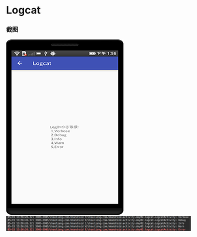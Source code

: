 # Logcat

### 截图
![截图](https://github.com/BruceAnda/HMAndroid/blob/master/screenshot/day02/pic/pic10.png)
![截图](https://github.com/BruceAnda/HMAndroid/blob/master/screenshot/day02/pic/logcat.png)